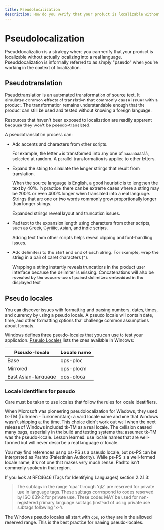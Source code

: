 ```yaml
---
title: Pseudolocalization
description: How do you verify that your product is localizable without actually localizing into a real language? By faking it with pseudo-localization.
---
```


# Pseudolocalization

Pseudolocalization is a strategy where you can verify that your product is localizable without actually localizing into a real language.
Pseudolocalization is informally referred to as simply "pseudo" when you're working in the context of localization.

## Pseudotranslation

Pseudotranslation is an automated transformation of source text.
It simulates common effects of translation that commonly cause issues with a product.
The transformation remains understandable enough that the product can still be used and tested without knowing a foreign language.

Resources that haven't been exposed to localization are readily apparent because they won't be pseudo-translated.

A pseudotranslation process can:

- Add accents and characters from other scripts.

  For example, the letter `a` is transformed into any one of `äáàāāǎǎăăåå`, selected at random.
  A parallel transformation is applied to other letters.

- Expand the string to simulate the longer strings that result from translation.

  When the source language is English, a good heuristic is to lengthen the text by 40%.
  In practice, there can be extreme cases where a string may be 200% or even 400% longer when translated into a real language.
  Strings that are one or two words commonly grow proportionally longer than longer strings.

  Expanded strings reveal layout and truncation issues.

- Pad text to the expansion length using characters from other scripts, such as Greek, Cyrillic, Asian, and Indic scripts.

  Adding text from other scripts helps reveal clipping and font-handling issues.

- Add delimiters to the start and end of each string.
  For example, wrap the string in a pair of caret characters (`^`).

  Wrapping a string instantly reveals truncations in the product user interface because the delimiter is missing.
  Concatenations will also be revealed by the occurrence of paired delimiters embedded in the displayed text.

## Pseudo locales

You can discover issues with formatting and parsing numbers, dates, times, and currency by using a pseudo locale.
A pseudo locale will contain date, time, and other formatting options that challenge common assumptions about formats.

Windows defines three pseudo-locales that you can use to test your application.
[Pseudo Locales](/windows/win32/intl/pseudo-locales) lists the ones available in Windows:

| Pseudo-locale | Locale name |
| --- | --- |
| Base                | qps-ploc  |
| Mirrored            | qps-plocm |
| East Asian-language | qps-ploca |

### Locale identifiers for pseudo

Care must be taken to use locales that follow the rules for locale identifiers.

When Microsoft was pioneering pseudolocalization for Windows, they used tk-TM (Turkmen - Turkmenistan):
a valid locale name and one that Windows wasn't shipping at the time.
This choice didn't work out well when the next release of Windows included tk-TM as a real locale.
The collision caused many bugs, especially in the build and testing systems that assumed tk-TM was the pseudo-locale.
Lesson learned: use locale names that are well-formed but will never describe a real language or locale.

You may find references using ps-PS as a pseudo locale, but ps-PS can be interpreted as Pashto (Palestinian Authority).
While ps-PS is a well-formed locale name, it's not one that makes very much sense.
Pashto isn't commonly spoken in that region.

<!--
This story is told in "One of my colleagues is the "Pseudo Man" (a rich source of puns in conversation!)"
on Michael Kaplan's MSDN blog, which was unfortunately lost when MSDN blogs were decommissioned.

The text of Michael's blogs are available (without images) at
http://archives.miloush.net/michkap/archive/2011/04/11/10152035.html
 -->

If you look at RFC4646 (Tags for Identifying Languages) section 2.2.1.3:

> The subtags in the range 'qaa' through 'qtz' are reserved for private use in language tags.
> These subtags correspond to codes reserved by ISO 639-2 for private use.
> These codes MAY be used for non-registered primary language subtags (instead of using private use subtags following 'x-').

The Windows pseudo locales all start with `qps`, so they are in the allowed reserved range.
This is the best practice for naming pseudo-locales.

